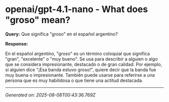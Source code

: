 # openai/gpt-4.1-nano - What does "groso" mean?

**Query:** Que significa "groso" en el español argentino?



**Response:**

En el español argentino, "groso" es un término coloquial que significa "gran", "excelente" o "muy bueno". Se usa para describir a alguien o algo que se considera impresionante, destacado o de gran calidad. Por ejemplo, si alguien dice "¡Esa banda estuvo groso!", quiere decir que la banda fue muy buena o impresionante. También puede usarse para referirse a una persona que es muy habilidosa o que tiene una actitud destacada.

---
*Generated on: 2025-08-08T00:43:36.769Z*
